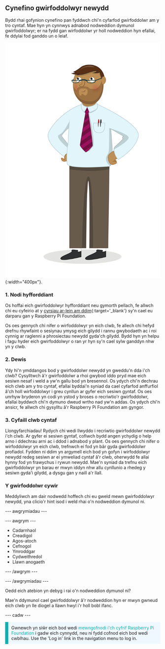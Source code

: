 ## Cynefino gwirfoddolwyr newydd

Bydd rhai gofynion cynefino pan fyddwch chi'n cyfarfod gwirfoddolwr am y tro cyntaf. Mae hyn yn cynnwys adnabod nodweddion dymunol gwirfoddolwyr; er na fydd gan wirfoddolwr yr holl nodweddion hyn efallai, fe ddylai fod ganddo un o leiaf.

![Gwirfoddolwr sy'n oedolyn.](images/10-Adult.png){:width="400px"}.
### 1. Nodi hyfforddiant

Os hoffai eich gwirfoddolwyr hyfforddiant neu gymorth pellach, fe allwch chi eu cyfeirio at y [cyrsiau ar-lein am ddim](https://www.futurelearn.com/partners/raspberry-pi){:target='_blank'} sy'n cael eu darparu gan y Raspberry Pi Foundation.

Os oes gennych chi nifer o wirfoddolwyr yn eich clwb, fe allech chi hefyd drefnu rhywfaint o sesiynau ymysg eich gilydd i rannu gwybodaeth ac i roi cynnig ar raglenni a phrosiectau newydd gyda'ch gilydd. Bydd hyn yn helpu i fagu hyder eich gwirfoddolwyr o ran yr hyn sy'n cael sylw ganddyn nhw yn y clwb.

### 2. Dewis

Ydy hi'n ymddangos bod y gwirfoddolwr newydd yn gweddu'n dda i'ch clwb? Cysylltwch â'r gwirfoddolwr a rhoi gwybod iddo pryd mae eich sesiwn nesaf i weld a yw'n gallu bod yn bresennol. Os ydych chi'n dechrau eich clwb am y tro cyntaf, efallai byddai'n syniad da cael cyfarfod anffurfiol â'ch holl wirfoddolwyr i greu cynllun ar gyfer eich sesiwn gyntaf. Os oes unrhyw bryderon yn codi yn ystod y broses o recriwtio'r gwirfoddolwr, efallai byddwch chi'n dymuno dweud wrtho nad yw'n addas. Os ydych chi'n ansicr, fe allwch chi gysylltu â'r Raspberry Pi Foundation am gyngor.

### 3. Cyfaill clwb cyntaf

Llongyfarchiadau! Rydych chi wedi llwyddo i recriwtio gwirfoddolwr newydd i'ch clwb. Ar gyfer ei sesiwn gyntaf, cofiwch bydd angen ychydig o help arno i ddechrau arni ac i ddod i adnabod y plant. Os oes gennych chi nifer o wirfoddolwyr yn eich clwb, trefnwch ei fod yn bâr gyda gwirfoddolwr profiadol. Fydden ni ddim yn argymell eich bod yn gofyn i wirfoddolwyr newydd redeg sesiwn ar ei ymweliad cyntaf â'r clwb, oherwydd fe allai hynny fod yn frawychus i rywun newydd. Mae'n syniad da trefnu eich gwirfoddolwyr yn barau er mwyn iddyn nhw allu cynllunio a rhedeg y sesiwn gyda'i gilydd, a dysgu gan y naill a'r llall.

### Y gwirfoddolwr cywir

Meddyliwch am dair nodwedd hoffech chi eu gweld mewn gwirfoddolwyr newydd, yna clicio'r hint isod i weld rhai o'n nodweddion dymunol ni.

--- awgrymiadau ---

--- awgrym ---

* Cadarnhaol
* Creadigol
* Agos-atoch
* Cefnogol
* Ymroddgar
* Cydweithredol
* Llawn anogaeth

--- /awgrym ---

--- /awgrymiadau ---

Oedd eich atebion yn debyg i rai o'n nodweddion dymunol ni?

Mae'n ddymunol cael gwirfoddolwyr â'r nodweddion hyn er mwyn gwneud eich clwb yn lle diogel a llawn hwyl i'r holl bobl ifanc.

--- cadw ---

<p style="border-left: solid; border-width:10px; border-color: #0faeb0; background-color: aliceblue; padding: 10px;">
Gwnewch yn siŵr eich bod wedi <span style="color: #0faeb0">mewngofnodi i'ch cyfrif Raspberry Pi Foundation</span> i gadw eich cynnydd, neu ni fydd cofnod eich bod wedi cwblhau. Use the 'Log in' link in the navigation menu to log in.
</p>
